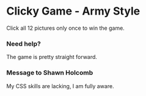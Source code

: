 # Clicky Game - Army Style
Click all 12 pictures only once to win the game.

### Need help?
The game is pretty straight forward.

### Message to Shawn Holcomb
My CSS skills are lacking, I am fully aware.
